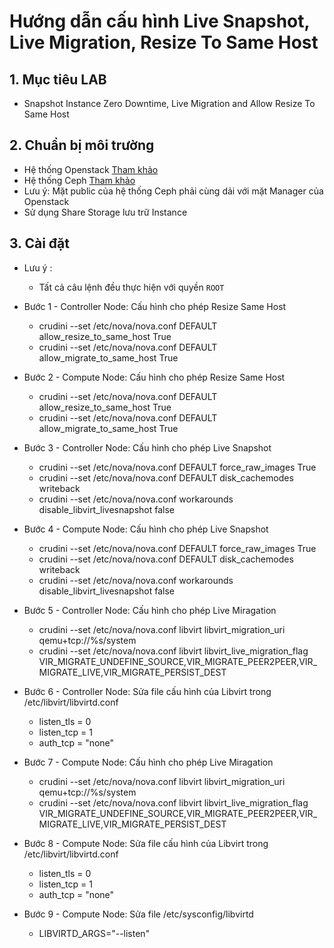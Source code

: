 # Hướng dẫn cấu hình Live Snapshot, Live Migration, Resize To Same Host

## 1. Mục tiêu LAB
- Snapshot Instance Zero Downtime, Live Migration and Allow Resize To Same Host

## 2. Chuẩn bị môi trường  
- Hệ thống Openstack [Tham khảo](https://gitlab.hyperlogy.com/ISS-Hyperlogy/OpenStack/blob/master/Ocata_Script/README.md)
- Hệ thống Ceph [Tham khảo](https://gitlab.hyperlogy.com/ISS-Hyperlogy/Ceph/blob/master/Docs/Deploy_Ceph_AIO.md)
- Lưu ý: Mặt public của hệ thống Ceph phải cùng dải với mặt Manager của Openstack
- Sử dụng Share Storage lưu trữ Instance

## 3. Cài đặt
- Lưu ý :
  - Tất cả câu lệnh đều thực hiện với quyền `ROOT`  
- Bước 1 - Controller Node: Cấu hình cho phép Resize Same Host
  * crudini  --set /etc/nova/nova.conf	DEFAULT 	allow_resize_to_same_host True
  * crudini  --set /etc/nova/nova.conf	DEFAULT 	allow_migrate_to_same_host True

- Bước 2 - Compute Node: Cấu hình cho phép Resize Same Host
  * crudini  --set /etc/nova/nova.conf	DEFAULT 	allow_resize_to_same_host True
  * crudini  --set /etc/nova/nova.conf	DEFAULT 	allow_migrate_to_same_host True

- Bước 3 - Controller Node: Cấu hình cho phép Live Snapshot
  * crudini  --set /etc/nova/nova.conf	DEFAULT     force_raw_images  True
  * crudini  --set /etc/nova/nova.conf	DEFAULT 	disk_cachemodes  writeback
  * crudini  --set /etc/nova/nova.conf	workarounds 	disable_libvirt_livesnapshot  false
   
- Bước 4 - Compute Node: Cấu hình cho phép Live Snapshot
  * crudini  --set /etc/nova/nova.conf	DEFAULT     force_raw_images  True
  * crudini  --set /etc/nova/nova.conf	DEFAULT 	disk_cachemodes  writeback
  * crudini  --set /etc/nova/nova.conf	workarounds 	disable_libvirt_livesnapshot  false
  
- Bước 5 - Controller Node: Cấu hình cho phép Live Miragation
  * crudini  --set /etc/nova/nova.conf libvirt libvirt_migration_uri qemu+tcp://%s/system 
  * crudini  --set /etc/nova/nova.conf libvirt libvirt_live_migration_flag VIR_MIGRATE_UNDEFINE_SOURCE,VIR_MIGRATE_PEER2PEER,VIR_MIGRATE_LIVE,VIR_MIGRATE_PERSIST_DEST
  
- Bước 6 - Controller Node: Sửa file cấu hình của Libvirt trong /etc/libvirt/libvirtd.conf
  * listen_tls = 0
  * listen_tcp = 1
  * auth_tcp = "none"
 
- Bước 7 - Compute Node: Cấu hình cho phép Live Miragation
  * crudini  --set /etc/nova/nova.conf libvirt libvirt_migration_uri qemu+tcp://%s/system 
  * crudini  --set /etc/nova/nova.conf libvirt libvirt_live_migration_flag VIR_MIGRATE_UNDEFINE_SOURCE,VIR_MIGRATE_PEER2PEER,VIR_MIGRATE_LIVE,VIR_MIGRATE_PERSIST_DEST
  
- Bước 8 - Compute Node: Sửa file cấu hình của Libvirt trong /etc/libvirt/libvirtd.conf
  * listen_tls = 0
  * listen_tcp = 1
  * auth_tcp = "none"
 
- Bước 9 - Compute Node: Sửa file /etc/sysconfig/libvirtd
  * LIBVIRTD_ARGS="--listen"


